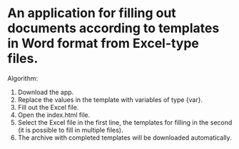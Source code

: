 # An application for filling out documents according to templates in Word format from Excel-type files. 

Algorithm:
1. Download the app.
2. Replace the values in the template with variables of type {var}.
3. Fill out the Excel file.
4. Open the index.html file.
5. Select the Excel file in the first line, the templates for filling in the second (it is possible to fill in multiple files).
6. The archive with completed templates will be downloaded automatically.
